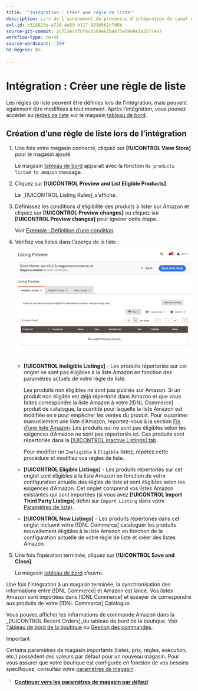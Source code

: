 ```yaml
---
title: '"Intégration : Créer une règle de liste"'
description: Lors de l’achèvement du processus d’intégration du canal de vente Amazon, créez les règles de liste initiales pour générer des listes Amazon pour vos [!DNL Commerce] produits.
exl-id: b318823e-a726-4a59-b117-9838562c7d8b
source-git-commit: 2c753ec5f6f4cd509e61b4875e09e9a1a2577ee7
workflow-type: tm+mt
source-wordcount: '389'
ht-degree: 0%

---
```


# Intégration : Créer une règle de liste

Les règles de liste peuvent être définies lors de l’intégration, mais peuvent également être modifiées à tout moment. Après l’intégration, vous pouvez accéder au [règles de liste](./listing-rules.md) sur le magasin [tableau de bord](./amazon-store-dashboard.md).

## Création d’une règle de liste lors de l’intégration

1. Une fois votre magasin connecté, cliquez sur **[!UICONTROL View Store]** pour le magasin ajouté.

   Le magasin [tableau de bord](./amazon-store-dashboard.md) apparaît avec la fonction `No products listed to Amazon` message.

1. Cliquez sur **[!UICONTROL Preview and List Eligible Products]**.

   Le _[!UICONTROL Listing Rules]_s’affiche.

1. Définissez les conditions d&#39;éligibilité des produits à lister sur Amazon et cliquez sur **[!UICONTROL Preview changes]** ou cliquez sur **[!UICONTROL Preview changes]** pour ignorer cette étape.

   Voir [Exemple : Définition d’une condition](./ob-define-condition-example.md).

1. Vérifiez vos listes dans l’aperçu de la liste :

   ![Aperçu de la liste](assets/amazon-ob-listing-preview.png)

   - **[!UICONTROL Ineligible Listings]** - Les produits répertoriés sur cet onglet ne sont pas éligibles à la liste Amazon en fonction des paramètres actuels de votre règle de liste.

      Les produits non éligibles ne sont pas publiés sur Amazon. Si un produit non éligible est déjà répertorié dans Amazon et que vous faites correspondre la liste Amazon à votre [!DNL Commerce] produit de catalogue, la quantité pour laquelle la liste Amazon est modifiée en `0` pour empêcher les ventes du produit. Pour supprimer manuellement une liste d’Amazon, reportez-vous à la section [Fin d’une liste Amazon](./end-listings-manually.md). Les produits qui ne sont pas éligibles selon les exigences d’Amazon ne sont pas répertoriés ici. Ces produits sont répertoriés dans la [[!UICONTROL Inactive Listings] tab](./inactive-listings.md).

      Pour modifier un `Ineligible` à `Eligible` listez, répétez cette procédure et modifiez vos règles de liste.

   - **[!UICONTROL Eligible Listings]** - Les produits répertoriés sur cet onglet sont éligibles à la liste Amazon en fonction de votre configuration actuelle des règles de liste et sont éligibles selon les exigences d’Amazon. Cet onglet comprend vos listes Amazon existantes qui sont importées (si vous avez **[!UICONTROL Import Third Party Listings]** défini sur `Import Listing` dans votre [Paramètres de liste](./listing-settings.md)).

   - **[!UICONTROL New Listings]** - Les produits répertoriés dans cet onglet incluent votre [!DNL Commerce] cataloguer les produits nouvellement éligibles à la liste Amazon en fonction de la configuration actuelle de votre règle de liste et créer des listes Amazon.

1. Une fois l’opération terminée, cliquez sur **[!UICONTROL Save and Close]**.

   Le magasin [tableau de bord](./amazon-store-dashboard.md) s’ouvre.

Une fois l’intégration à un magasin terminée, la synchronisation des informations entre [!DNL Commerce] et Amazon est lancé. Vos listes Amazon sont importées dans [!DNL Commerce] et essayer de correspondre aux produits de votre [!DNL Commerce] Catalogue.

Vous pouvez afficher les informations de commande Amazon dans la _[!UICONTROL Recent Orders]_du tableau de bord de la boutique. Voir [Tableau de bord de la boutique](./amazon-store-dashboard.md) ou [Gestion des commandes](./managing-orders.md).

>[!IMPORTANT]
>
>Certains paramètres de magasin importants (listes, prix, règles, exécution, etc.) possèdent des valeurs par défaut pour un nouveau magasin. Pour vous assurer que votre boutique est configurée en fonction de vos besoins spécifiques, consultez votre [paramètres de magasin](./default-store-settings.md) .

![Icône Suivant](assets/btn-next.png) [**Continuer vers les paramètres de magasin par défaut**](./default-store-settings.md)

